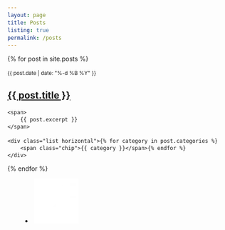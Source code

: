 ```yaml
---
layout: page
title: Posts
listing: true
permalink: /posts
---
```


{% for post in site.posts %}<article>
	<small>
		<time datetime="{{ post.date }}">{{ post.date | date: "%-d %B %Y" }}</time>
	</small>
	<h2>
		<a href="{{ post.url }}">{{ post.title }}</a>
	</h2>

	<span>
		{{ post.excerpt }}
	</span>

	<div class="list horizontal">{% for category in post.categories %}
		<span class="chip">{{ category }}</span>{% endfor %}
	</div>
</article>{% endfor %}

<footer>
	<nav>
		<menu>
			<li><a href="/feed.xml" title="RSS feed"><img src="/images/rss_icon.webp" alt="RSS feed"></a></li>
		</menu>
	</nav>
</footer>
